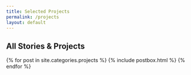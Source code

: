 ```yaml
---
title: Selected Projects
permalink: /projects
layout: default
---
```


<section class="recent-posts">
    <div class="section-title">
        <h2><span>All Stories & Projects</span></h2>
    </div>
    <div class="row listrecent">
        {% for post in site.categories.projects %}
        {% include postbox.html %}
        {% endfor %}
    </div>
</section>
